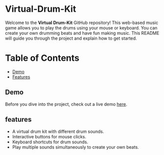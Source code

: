 # Virtual-Drum-Kit
Welcome to the **Virtual Drum-Kit** GitHub repository! This web-based music game allows you to play the drums using your mouse or keyboard. You can create your own drumming beats and have fun making music. This README will guide you through the project and explain how to get started.
# Table of Contents
- [Demo](#Demo)
- [Features](#features)


## Demo
Before you dive into the project, check out a live demo [here](https://abhimanyu668.github.io/Virtual-Drum-Kit/).

## features
- A virtual drum kit with different drum sounds.
- Interactive buttons for mouse clicks.
- Keyboard shortcuts for drum sounds.
- Play multiple sounds simultaneously to create your own beats.
